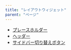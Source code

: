 ```yaml
---
title: "レイアウトウィジェット"
parent: "ページ"
---
```



*   [プレースホルダー](placeholder)
*   [ヘッダー](ヘッダー)
*   [サイドバー切り替えボタン](sidebar-toggle-button)
